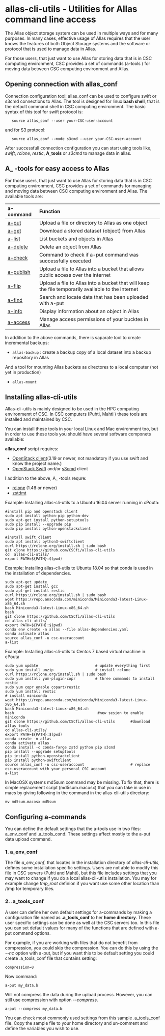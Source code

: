 # allas-cli-utils - Utilities for Allas command line access

The Allas object storage system can be used in multiple ways and for many purposes. 
In many cases, effective usage of Allas requires that the user knows the features of 
both Object Storage systems and the software or protocol that is used to manage data in Allas.

For those users, that just want to use Allas for storing data that is in CSC computing environment, 
CSC provides a set of commands (a-tools ) for moving data between CSC computing environment and Allas.

## Opening connection with allas_conf

Connection configuration tool: allas_conf can be used to configure swift or s3cmd connections to Allas. 
The tool is designed for linux **bash shell**, that is the default command shell in CSC computing environment.
The basic syntax of this tool for swift protocol is:

```text
   source allas_conf --user your-CSC-user-account
```
and for S3 protocol:
```text
   source allas_conf --mode s3cmd --user your-CSC-user-account
```

After successfull connection configuration you can start using tools like, _swift_, _rclone_, _restic_, __A_tools__
or _s3cmd_ to manage data in allas.

## A_ -tools for easy access to Allas

For those users, that just want to use Allas for storing data that is in CSC computing environment, CSC provides a set of commands for managing and moving data between CSC computing environment and Allas. The available tools are:
  
|a-command | Function |
| :--- | :--- |
| [a-put](https://docs.csc.fi/data/Allas/using_allas/a_commands/#a-put) | Upload a file or directory to Allas as one object |
| [a-get](https://docs.csc.fi/data/Allas/using_allas/a_commands/#a-get) | Download a stored dataset (object) from Allas |
| [a-list](https://docs.csc.fi/data/Allas/using_allas/a_commands/#a-list) | List buckets and objects in Allas |
| [a-delete](https://docs.csc.fi/data/Allas/using_allas/a_commands/#a-delete) | Delete an object from Allas |
| [a-check](https://docs.csc.fi/data/Allas/using_allas/a_commands/#a-check) | Command to check if a-put command was successfully executed |
| [a-publish](https://docs.csc.fi/data/Allas/using_allas/a_commands/#a-publish) | Upload a file to Allas into a bucket that allows public access over the internet |
| [a-flip](https://docs.csc.fi/data/Allas/using_allas/a_commands/#a-flip)| Upload a file to Allas into a bucket that will keep the file temporarily available to the internet |
| [a-find](https://docs.csc.fi/data/Allas/using_allas/a_commands/#a-find)| Search and locate data that has been uploaded with a-put |
| [a-info](https://docs.csc.fi/data/Allas/using_allas/a_commands/#a-info)| Display information about an object in Allas |
| [a-access](https://docs.csc.fi/data/Allas/using_allas/a_commands/#a-access)| Manage access permissions of your bucktes in Allas |
   
In addition to the above commands, there is saparate tool to create incremental backups:

*    `allas-backup` : create a backup copy of a local dataset into a backup repository in Allas

And a tool for mounting Allas buckets as directores to a local computer (not yet in production)

*    `allas-mount`

## Installing allas-cli-utils

Allas-cli-utils is mainly designed to be used in the HPC computing environmemt of CSC.
In CSC computers (Puhti, Mahti ) these tools are installed and maintained by CSC.

You can install these tools in your local Linux and Mac environment too, but in order to use
these tools you should have several software componets available:

__allas_conf__ script requires:

*   [OpenStack client](https://github.com/openstack/python-openstackclient)(3.19 or newer, not mandatory if you use swift and know the project name.)
*   [OpenStack Swift](https://github.com/openstack/swift) and/or [s3cmd](https://s3tools.org/s3cmd) client

I addition to the above, A_ -tools requre:

*   [rclone](https://rclone.org/) (1.48 or newer)
*   [zstdmt](https://github.com/mcmilk/zstdmt)


Example: Installing allas-cli-utils to a Ubuntu 16.04 server running in cPouta:

```text
#install pip and openstack client
sudo apt install python-pip python-dev
sudo apt-get install python-setuptools
sudo pip install --upgrade pip
sudo pip install python-openstackclient

#install swift client
sudo apt install python3-swiftclient
curl https://rclone.org/install.sh | sudo bash
git clone https://github.com/CSCfi/allas-cli-utils
cd  allas-cli-utils/
export PATH=${PATH}:$(pwd)
```

Example: Installing allas-cli-utils to Ubuntu 18.04 so that conda is used in the installation of dependencies.


```text
sudo apt-get update
sudo apt-get install gcc
sudo apt-get install restic
curl https://rclone.org/install.sh | sudo bash
wget https://repo.anaconda.com/miniconda/Miniconda3-latest-Linux-x86_64.sh
bash Miniconda3-latest-Linux-x86_64.sh 
bash
git clone https://github.com/CSCfi/allas-cli-utils
cd allas-cli-utils/
export PATH=${PATH}:$(pwd)
conda env create -n allas --file allas-dependencies.yaml 
conda activate allas
source allas_conf -u csc-useraccount
a-list 
```
Example: Installing allas-cli-utils to Centos 7 based virtual machine in cPouta

```text
sudo yum update                          # update everything first
sudo yum install unzip                   # install rclone
curl https://rclone.org/install.sh | sudo bash                
sudo yum install yum-plugin-copr         # three commands to install restic
sudo yum copr enable copart/restic
sudo yum install restic
# install miniconda
wget https://repo.anaconda.com/miniconda/Miniconda3-latest-Linux-x86_64.sh
bash Miniconda3-latest-Linux-x86_64.sh
bash                                      #new sesion to enable miniconda
git clone https://github.com/CSCfi/allas-cli-utils       #download allas tools
cd allas-cli-utils/
export PATH=${PATH}:$(pwd)
conda create -n allas
conda activate allas
conda install -c conda-forge zstd python pip s3cmd
pip install --upgrade setuptools
pip install python-openstackclient
pip install python-swiftclient    
source allas_conf -u csc-useraccount                     # replace csc-useraccount with your personal CSC account
a-list

```


In MacOSX systems md5sum command may be missing. To fix that, there is simple replacement script (md5sum.macosx) that
you can take in use in macs by giving following in the command in the allas-cli-utils directory:
```
mv md5sum.macosx md5sum
```

## Configuring a-commands

You can define the default settings that the a-tools use in two files: a_env_conf and .a_tools_cond. These settings affect mostly to the a-put data upload command.

### 1. a_env_conf

The file *a_env_conf*, that locates in the installation directory of _allas-cli-utils_, defines some installation specific settings.
Users are not able to modify this file in CSC servers (Puhti and Mahti), but this file includes settings that you may want to change if you
do a local allas-cli-utils installation. You may for example change _tmp_root_ definion if you want use some other location than /tmp for temporary tiles.

### 2. .a_tools_conf

A user can define her own default settings for a-commands by making a configuration file named as **.a_tools_conf** to her **home directory**. These user specific settings can be done as well at the CSC servers too. In this file you can set default values for many of the functions that are defined with a-put command options.

For example, if you are working with files that do not benefit from compression, you could skip the compression.
You can do this by using the _--nc_ option with a-put, but if you want this to be default setting you could create .a_tools_conf file
that contains setting:

```text
compression=0 
```
Now command:
```text
a-put my_data.b
```
Will not compress the data during the upload process. However, you can still use compression with option _--compress_.

```text
a-put --compress my_data.b
```
You can check most commonly used settings from this sample [.a_tools_conf](./.a_tools_conf) file. Copy the sample file to your home directory and un-comment and define the variables you wish to use.







